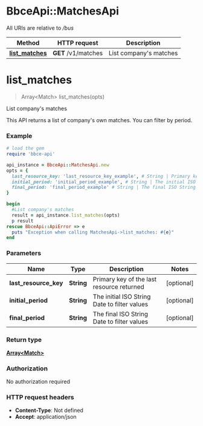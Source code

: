 # BbceApi::MatchesApi

All URIs are relative to */bus*

Method | HTTP request | Description
------------- | ------------- | -------------
[**list_matches**](MatchesApi.md#list_matches) | **GET** /v1/matches | List company&#x27;s matches

# **list_matches**
> Array&lt;Match&gt; list_matches(opts)

List company's matches

This API returns a list of company's own matches. You can filter by period.

### Example
```ruby
# load the gem
require 'bbce-api'

api_instance = BbceApi::MatchesApi.new
opts = { 
  last_resource_key: 'last_resource_key_example', # String | Primary key of the last resource returned
  initial_period: 'initial_period_example', # String | The initial ISO String Date to filter values
  final_period: 'final_period_example' # String | The final ISO String Date to filter values
}

begin
  #List company's matches
  result = api_instance.list_matches(opts)
  p result
rescue BbceApi::ApiError => e
  puts "Exception when calling MatchesApi->list_matches: #{e}"
end
```

### Parameters

Name | Type | Description  | Notes
------------- | ------------- | ------------- | -------------
 **last_resource_key** | **String**| Primary key of the last resource returned | [optional] 
 **initial_period** | **String**| The initial ISO String Date to filter values | [optional] 
 **final_period** | **String**| The final ISO String Date to filter values | [optional] 

### Return type

[**Array&lt;Match&gt;**](Match.md)

### Authorization

No authorization required

### HTTP request headers

 - **Content-Type**: Not defined
 - **Accept**: application/json



